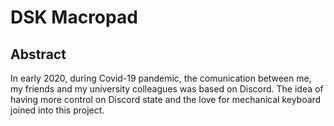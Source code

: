 # DSK Macropad
## Abstract
In early 2020, during Covid-19 pandemic, the comunication between me, my friends and my university colleagues was based on Discord. The idea of having more control on Discord state and the love for mechanical keyboard joined into this project.

